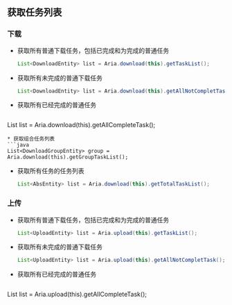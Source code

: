 ## 获取任务列表

### 下载
* 获取所有普通下载任务，包括已完成和为完成的普通任务
  ```java
  List<DownloadEntity> list = Aria.download(this).getTaskList();
  ```
* 获取所有未完成的普通下载任务
  ```java
  List<DownloadEntity> list = Aria.download(this).getAllNotCompletTask();
  ```
* 获取所有已经完成的普通任务
  ```java
 List<DownloadEntity> list = Aria.download(this).getAllCompleteTask();
  ```
* 获取组合任务列表
  ```java
  List<DownloadGroupEntity> group = Aria.download(this).getGroupTaskList();
  ```
* 获取所有任务的任务列表
  ```java
  List<AbsEntity> list = Aria.download(this).getTotalTaskList();
  ```


### 上传
* 获取所有普通下载任务，包括已完成和为完成的普通任务
  ```java
  List<UploadEntity> list = Aria.upload(this).getTaskList();
  ```
* 获取所有未完成的普通下载任务
  ```java
  List<UploadEntity> list = Aria.upload(this).getAllNotCompletTask();
  ```
* 获取所有已经完成的普通任务
  ```java
 List<UploadEntity> list = Aria.upload(this).getAllCompleteTask();
  ```